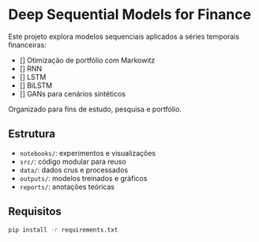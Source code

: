 # Deep Sequential Models for Finance

Este projeto explora modelos sequenciais aplicados a séries temporais financeiras:

- [] Otimização de portfólio com Markowitz
- [] RNN
- [] LSTM
- [] BiLSTM
- [] GANs para cenários sintéticos

Organizado para fins de estudo, pesquisa e portfólio.

## Estrutura

- `notebooks/`: experimentos e visualizações
- `src/`: código modular para reuso
- `data/`: dados crus e processados
- `outputs/`: modelos treinados e gráficos
- `reports/`: anotações teóricas

## Requisitos

```bash
pip install -r requirements.txt
